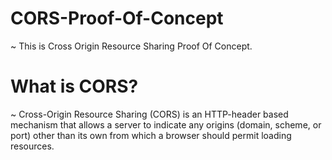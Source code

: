 # CORS-Proof-Of-Concept
~ This is Cross Origin Resource Sharing Proof Of Concept.

# What is CORS?
~ Cross-Origin Resource Sharing (CORS) is an HTTP-header based mechanism that allows a server to indicate any origins (domain, scheme, or port) other than its own from which a browser should permit loading resources.
